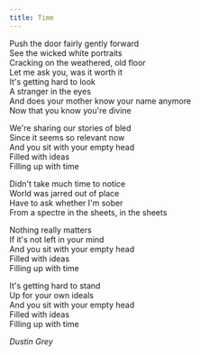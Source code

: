 ```yaml
---
title: Time
---
```


Push the door fairly gently forward  
See the wicked white portraits  
Cracking on the weathered, old floor  
Let me ask you, was it worth it  
It's getting hard to look  
A stranger in the eyes  
And does your mother know your name anymore  
Now that you know you're divine  
    
We're sharing our stories of bled  
Since it seems so relevant now  
And you sit with your empty head  
Filled with ideas  
Filling up with time  
    
Didn't take much time to notice  
World was jarred out of place  
Have to ask whether I'm sober  
From a spectre in the sheets, in the sheets  
    
Nothing really matters  
If it's not left in your mind  
And you sit with your empty head  
Filled with ideas  
Filling up with time  
    
It's getting hard to stand  
Up for your own ideals  
And you sit with your empty head  
Filled with ideas  
Filling up with time  
    
*Dustin Grey*
